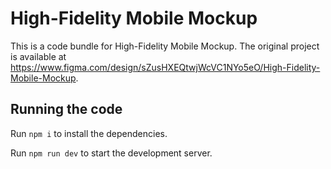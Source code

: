 
  # High-Fidelity Mobile Mockup

  This is a code bundle for High-Fidelity Mobile Mockup. The original project is available at https://www.figma.com/design/sZusHXEQtwjWcVC1NYo5eO/High-Fidelity-Mobile-Mockup.

  ## Running the code

  Run `npm i` to install the dependencies.

  Run `npm run dev` to start the development server.
  